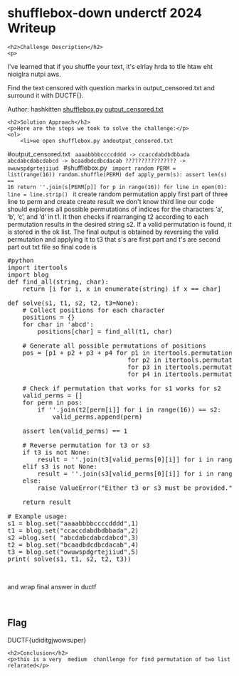 <title>shufflebox-down underctf 2024 Writeup </title>
 

<!DOCTYPE html>
<html>
 
<body>
    <h1>shufflebox-down underctf 2024 Writeup </h1>

    <h2>Challenge Description</h2>
    <p> 
I've learned that if you shuffle your text, it's elrlay hrda to tlle htaw eht nioiglra nutpi aws.

Find the text censored with question marks in output_censored.txt and surround it with DUCTF{}.

Author: hashkitten
<a href="https://cybersecctf.github.io/blog/2024/downunderctf2024/shufflebox/shufflebox.py">shufflebox.py</a> <a href="https://cybersecctf.github.io/blog/2024/downunderctf2024/shufflebox/output_censored.txt">output_censored.txt</a>
     </p>

    <h2>Solution Approach</h2>
    <p>Here are the steps we took to solve the challenge:</p>
    <ol> 
        <li>we open shufflebox.py andoutput_censored.txt
#output_censored.txt
<code>
aaaabbbbccccdddd -> ccaccdabdbdbbada
abcdabcdabcdabcd -> bcaadbdcdbcdacab
???????????????? -> owuwspdgrtejiiud
</code>
#shufflebox.py
<code>
import random
PERM = list(range(16))
random.shuffle(PERM)
def apply_perm(s):
	assert len(s) == 16
	return ''.join(s[PERM[p]] for p in range(16))
for line in open(0):
	line = line.strip()
</code>
it create random permutation apply first part of  three line to perm and create create result
we don't know third line our code should explores all possible permutations of indices for the characters ‘a’, ‘b’, ‘c’, and ‘d’ in t1. It then checks if rearranging t2 according to each permutation results in the desired string s2. If a valid permutation is found, it is stored in the ok list. The final output is obtained by reversing the valid permutation and applying it to t3 that s's are first part and t's are second  part out txt file
so final code is 
<pre>
#python
import itertools
import blog
def find_all(string, char):
    return [i for i, x in enumerate(string) if x == char]

def solve(s1, t1, s2, t2, t3=None):
    # Collect positions for each character
    positions = {}
    for char in 'abcd':
        positions[char] = find_all(t1, char)

    # Generate all possible permutations of positions
    pos = [p1 + p2 + p3 + p4 for p1 in itertools.permutations(positions['a'])
                                for p2 in itertools.permutations(positions['b'])
                                for p3 in itertools.permutations(positions['c'])
                                for p4 in itertools.permutations(positions['d'])]

    # Check if permutation that works for s1 works for s2
    valid_perms = []
    for perm in pos:
        if ''.join(t2[perm[i]] for i in range(16)) == s2:
            valid_perms.append(perm)

    assert len(valid_perms) == 1

    # Reverse permutation for t3 or s3
    if t3 is not None:
        result = ''.join(t3[valid_perms[0][i]] for i in range(16))
    elif s3 is not None:
        result = ''.join(s3[valid_perms[0][i]] for i in range(16))
    else:
        raise ValueError("Either t3 or s3 must be provided.")

    return result

# Example usage: 
s1 = blog.set("aaaabbbbccccdddd",1)
t1 = blog.set("ccaccdabdbdbbada",2)
s2 =blog.set( "abcdabcdabcdabcd",3)
t2 = blog.set("bcaadbdcdbcdacab",4)
t3 = blog.set("owuwspdgrtejiiud",5)
print( solve(s1, t1, s2, t2, t3))


</pre> 
and wrap final answer in ductf
   </ol>
<br>
    <h2>Flag</h2>
    <p class="flag">DUCTF{udiditgjwowsuper}
</p>

    <h2>Conclusion</h2>
    <p>this is a very  medium  chanllenge for find permutation of two list relarated</p>

</body>
</html>
